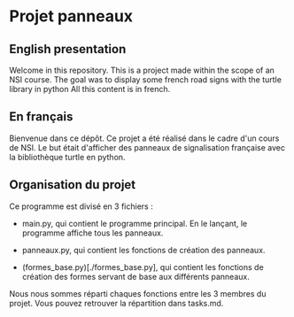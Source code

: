 # Projet panneaux

## English presentation
Welcome in this repository.
This is a project made within the scope of an NSI course.
The goal was to display some french road signs with the turtle library in python
All this content is in french.

## En français
Bienvenue dans ce dépôt.
Ce projet a été réalisé dans le cadre d'un cours de NSI.
Le but était d'afficher des panneaux de signalisation française avec la bibliothèque turtle en python.

## Organisation du projet
Ce programme est divisé en 3 fichiers :
- main.py, qui contient le programme principal. En le lançant, le programme affiche tous les panneaux.

- panneaux.py, qui contient les fonctions de création des panneaux.

- (formes_base.py)[./formes_base.py], qui contient les fonctions de création des formes servant de base aux différents panneaux.

Nous nous sommes réparti chaques fonctions entre les 3 membres du projet.
Vous pouvez retrouver la répartition dans tasks.md.